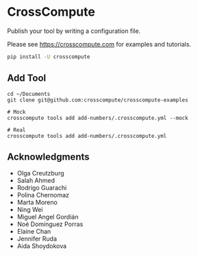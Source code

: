 # CrossCompute

Publish your tool by writing a configuration file.

Please see https://crosscompute.com for examples and tutorials.

```bash
pip install -U crosscompute
```

## Add Tool

```
cd ~/Documents
git clone git@github.com:crosscompute/crosscompute-examples

# Mock
crosscompute tools add add-numbers/.crosscompute.yml --mock

# Real
crosscompute tools add add-numbers/.crosscompute.yml
```

## Acknowledgments

- Olga Creutzburg
- Salah Ahmed
- Rodrigo Guarachi
- Polina Chernomaz
- Marta Moreno
- Ning Wei
- Miguel Angel Gordián
- Noé Domínguez Porras
- Elaine Chan
- Jennifer Ruda
- Aida Shoydokova
